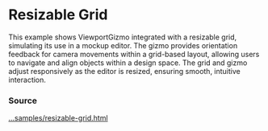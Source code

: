 # Resizable Grid

<IframeContainer url="resizable-grid.html" />

This example shows ViewportGizmo integrated with a resizable grid, simulating its use in a mockup editor. The gizmo provides orientation feedback for camera movements within a grid-based layout, allowing users to navigate and align objects within a design space. The grid and gizmo adjust responsively as the editor is resized, ensuring smooth, intuitive interaction.

### Source

[...samples/resizable-grid.html](https://github.com/Fennec-hub/three-viewport-gizmo/blob/main/docs/public/samples/resizable-grid.html)
